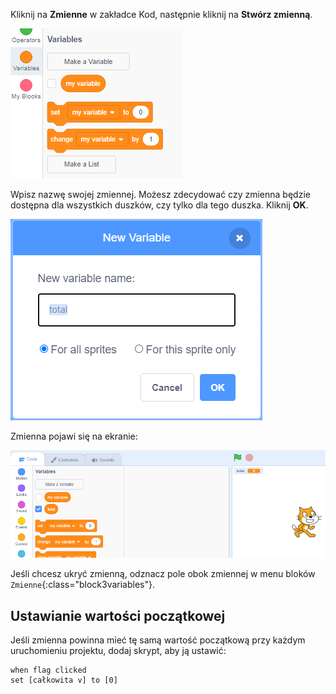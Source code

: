 Kliknij na **Zmienne** w zakładce Kod, następnie kliknij na **Stwórz zmienną**.

![Bloki zmiennej](images/make-a-variable.png)

Wpisz nazwę swojej zmiennej. Możesz zdecydować czy zmienna będzie dostępna dla wszystkich duszków, czy tylko dla tego duszka. Kliknij **OK**.

![Utwórz zmienną](images/name-variable.png)

Zmienna pojawi się na ekranie:

![Zmienna na planszy](images/stage-total.png)

Jeśli chcesz ukryć zmienną, odznacz pole obok zmiennej w menu bloków `Zmienne`{:class="block3variables"}.

## Ustawianie wartości początkowej

Jeśli zmienna powinna mieć tę samą wartość początkową przy każdym uruchomieniu projektu, dodaj skrypt, aby ją ustawić:

```blocks3
when flag clicked
set [całkowita v] to [0]
```  
